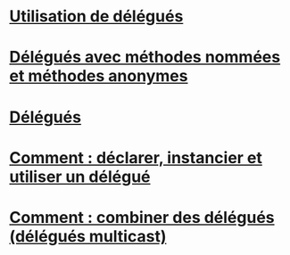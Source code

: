 # [Utilisation de délégués](using-delegates.md)
# [Délégués avec méthodes nommées et méthodes anonymes](delegates-with-named-vs-anonymous-methods.md)
# [Délégués](index.md)
# [Comment : déclarer, instancier et utiliser un délégué](how-to-declare-instantiate-and-use-a-delegate.md)
# [Comment : combiner des délégués (délégués multicast)](how-to-combine-delegates-multicast-delegates.md)

